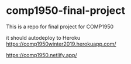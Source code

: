 # comp1950-final-project
This is a repo for final project for COMP1950

it should autodeploy to Heroku https://comp1950winter2019.herokuapp.com/

https://comp1950.netlify.app/
